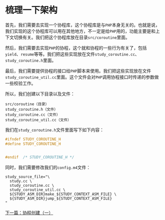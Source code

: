 # 梳理一下架构

首先，我们需要去实现一个协程库，这个协程库是与`PHP`本身无关的。也就是说，我们实现的这个协程库可以用在其他地方，不一定是给`PHP`用的，功能主要是和上下文切换有关。我们把这个协程库放在目录`src/coroutine`里面。

然后，我们需要去实现`PHP`的协程，这个就和协程的一些行为有关了，包括`yield`、`resume`等等。我们把这些实现放在文件`study_coroutine.cc`、`study_coroutine.h`里面。

最后，我们需要提供协程的接口给`PHP`脚本来使用。我们把这些实现放在文件`study_coroutine_util.cc`里面。这个文件会对`PHP`调用协程接口时传递的参数做一些校验工作。

所以，我们创建以下目录以及文件：

```shell
src/coroutine（目录）
study_coroutine.h（文件）
study_coroutine.cc（文件）
study_coroutine_util.cc（文件）
```

我们在`study_coroutine.h`文件里面写下如下内容：

```c++
#ifndef STUDY_COROUTINE_H
#define STUDY_COROUTINE_H


#endif	/* STUDY_COROUTINE_H */
```

同时，我们需要修改我们的`config.m4`文件：

```shell
study_source_file="\
  study.cc \
  study_coroutine.cc \
  study_coroutine_util.cc \
  ${STUDY_ASM_DIR}make_${STUDY_CONTEXT_ASM_FILE} \
  ${STUDY_ASM_DIR}jump_${STUDY_CONTEXT_ASM_FILE}
"
```

[下一篇：协程创建（一）](《PHP扩展开发》-协程-协程创建（一）.md)

